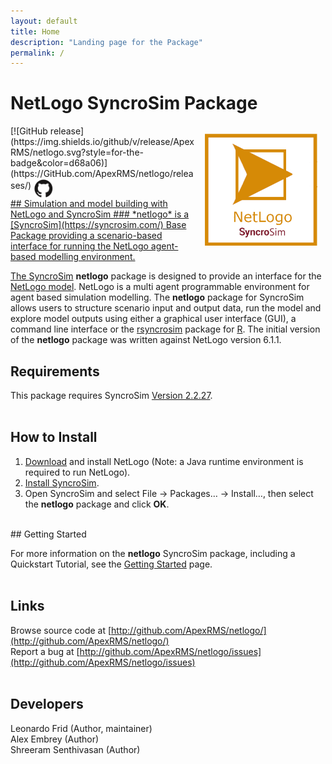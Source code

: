 ```yaml
---
layout: default
title: Home
description: "Landing page for the Package"
permalink: /
---
```


# **NetLogo** SyncroSim Package
<img align="right" style="padding: 13px" width="180" src="assets/images/logo/netlogo-sticker.png">
[![GitHub release](https://img.shields.io/github/v/release/ApexRMS/netlogo.svg?style=for-the-badge&color=d68a06)](https://GitHub.com/ApexRMS/netlogo/releases/)    <a href="https://github.com/ApexRMS/netlogo"><img align="middle" style="padding: 1px" width="30" src="assets/images/logo/github-trans2.png">
<br>
## Simulation and model building with NetLogo and SyncroSim
### *netlogo* is a [SyncroSim](https://syncrosim.com/) Base Package providing a scenario-based interface for running the NetLogo agent-based modelling environment.


The [SyncroSim](https://syncrosim.com/) **netlogo** package is designed to provide an interface for the [NetLogo model](https://ccl.northwestern.edu/netlogo/). NetLogo is a multi agent programmable environment for agent based simulation modelling. The **netlogo** package for SyncroSim allows users to structure scenario input and output data, run the model and explore model outputs using either a graphical user interface (GUI), a command line interface or the [rsyncrosim](https://syncrosim.com/r-package/) package for [R](https://www.r-project.org/). The initial version of the **netlogo** package was written against NetLogo version 6.1.1.

## Requirements

This package requires SyncroSim [Version 2.2.27](https://syncrosim.com/download/).
<br>
<br>
## How to Install

1. [Download](https://ccl.northwestern.edu/netlogo/download.shtml) and install NetLogo (Note: a Java runtime environment is required to run NetLogo).
2. [Install SyncroSim](http://docs.syncrosim.com/getting_started/inst_win.html).
3. Open SyncroSim and select File -> Packages… -> Install…, then select the **netlogo** package and click **OK**.

<br>
## Getting Started

For more information on the **netlogo** SyncroSim package, including a Quickstart Tutorial, see the [Getting Started](https://apexrms.github.io/netlogo/getting_started.html) page.
<br>
<br>
## Links

Browse source code at
[http://github.com/ApexRMS/netlogo/](http://github.com/ApexRMS/netlogo/)
<br>
Report a bug at
[http://github.com/ApexRMS/netlogo/issues](http://github.com/ApexRMS/netlogo/issues)
<br>
<br>
## Developers

Leonardo Frid (Author, maintainer)
<br>
Alex Embrey (Author)
<br>
Shreeram Senthivasan (Author)
